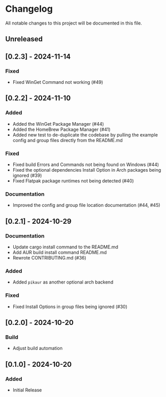 # Changelog

All notable changes to this project will be documented in this file.

## Unreleased

## [0.2.3] - 2024-11-14

### Fixed

- Fixed WinGet Command not working (#49)

## [0.2.2] - 2024-11-10

### Added

- Added the WinGet Package Manager (#44)
- Added the HomeBrew Package Manager (#41)
- Added new test to de-duplicate the codebase by pulling the example config and
  group files directly from the README.md

### Fixed

- Fixed build Errors and Commands not being found on Windows (#44)
- Fixed the optional dependencies Install Option in Arch packages being
  ignored (#39)
- Fixed Flatpak package runtimes not being detected (#40)

### Documentation

- Improved the config and group file location documentation (#44, #45)

## [0.2.1] - 2024-10-29

### Documentation

- Update cargo install command to the README.md
- Add AUR build install command README.md
- Rewrote CONTRIBUTING.md (#36)

### Added

- Added `pikaur` as another optional arch backend

### Fixed

- Fixed Install Options in group files being ignored (#30)

## [0.2.0] - 2024-10-20

### Build

- Adjust build automation

## [0.1.0] - 2024-10-20

### Added

- Initial Release
